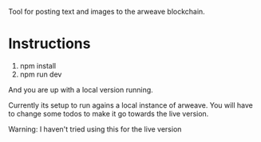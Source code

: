 Tool for posting text and images to the arweave blockchain.

# Instructions 
1. npm install
2. npm run dev 

And you are up with a local version running.

Currently its setup to run agains a local instance of arweave. You will have to change some todos to make it go towards the live version.

Warning: I haven't tried using this for the live version
